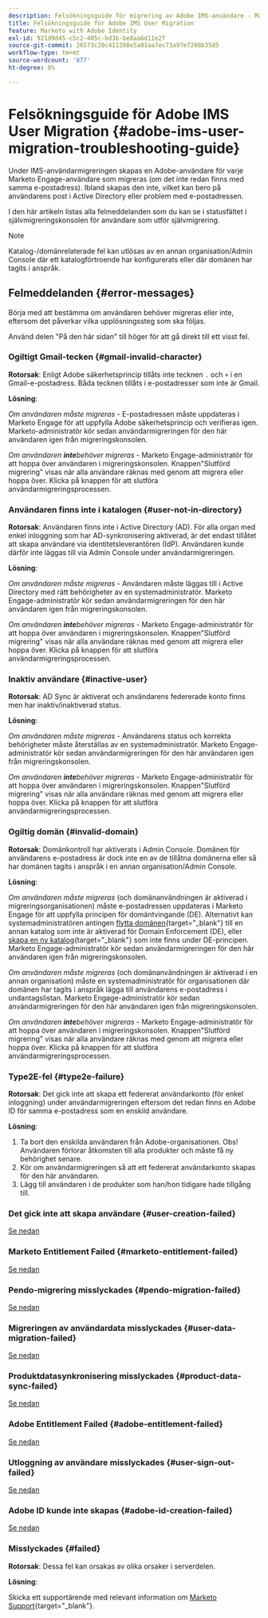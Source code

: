 ```yaml
---
description: Felsökningsguide för migrering av Adobe IMS-användare - Marketo Docs - Produktdokumentation
title: Felsökningsguide för Adobe IMS User Migration
feature: Marketo with Adobe Identity
exl-id: 921d9d45-c5c2-405c-bd3b-be8aa6d11e2f
source-git-commit: 26573c20c411208e5a01aa7ec73a97e7208b35d5
workflow-type: tm+mt
source-wordcount: '877'
ht-degree: 0%

---
```


# Felsökningsguide för Adobe IMS User Migration {#adobe-ims-user-migration-troubleshooting-guide}

Under IMS-användarmigreringen skapas en Adobe-användare för varje Marketo Engage-användare som migreras (om det inte redan finns med samma e-postadress). Ibland skapas den inte, vilket kan bero på användarens post i Active Directory eller problem med e-postadressen.

I den här artikeln listas alla felmeddelanden som du kan se i statusfältet i självmigreringskonsolen för användare som utför självmigrering.

>[!NOTE]
>
>Katalog-/domänrelaterade fel kan utlösas av en annan organisation/Admin Console där ett katalogförtroende har konfigurerats eller där domänen har tagits i anspråk.

## Felmeddelanden {#error-messages}

Börja med att bestämma om användaren behöver migreras eller inte, eftersom det påverkar vilka upplösningssteg som ska följas.

Använd delen &quot;På den här sidan&quot; till höger för att gå direkt till ett visst fel.

### Ogiltigt Gmail-tecken {#gmail-invalid-character}

**Rotorsak**: Enligt Adobe säkerhetsprincip tillåts inte tecknen `.` och `+` i en Gmail-e-postadress. Båda tecknen tillåts i e-postadresser som inte är Gmail.

**Lösning**:

_Om användaren måste migreras_ - E-postadressen måste uppdateras i Marketo Engage för att uppfylla Adobe säkerhetsprincip och verifieras igen. Marketo-administratör kör sedan användarmigreringen för den här användaren igen från migreringskonsolen.

_Om användaren **inte**&#x200B;behöver migreras_ - Marketo Engage-administratör för att hoppa över användaren i migreringskonsolen. Knappen&quot;Slutförd migrering&quot; visas när alla användare räknas med genom att migrera eller hoppa över. Klicka på knappen för att slutföra användarmigreringsprocessen.

### Användaren finns inte i katalogen {#user-not-in-directory}

**Rotorsak**: Användaren finns inte i Active Directory (AD). För alla organ med enkel inloggning som har AD-synkronisering aktiverad, är det endast tillåtet att skapa användare via identitetsleverantören (IdP). Användaren kunde därför inte läggas till via Admin Console under användarmigreringen.

**Lösning**:

_Om användaren måste migreras_ - Användaren måste läggas till i Active Directory med rätt behörigheter av en systemadministratör. Marketo Engage-administratör kör sedan användarmigreringen för den här användaren igen från migreringskonsolen.

_Om användaren **inte**&#x200B;behöver migreras_ - Marketo Engage-administratör för att hoppa över användaren i migreringskonsolen. Knappen&quot;Slutförd migrering&quot; visas när alla användare räknas med genom att migrera eller hoppa över. Klicka på knappen för att slutföra användarmigreringsprocessen.

### Inaktiv användare {#inactive-user}

**Rotorsak**: AD Sync är aktiverat och användarens federerade konto finns men har inaktiv/inaktiverad status.

**Lösning**:

_Om användaren måste migreras_ - Användarens status och korrekta behörigheter måste återställas av en systemadministratör. Marketo Engage-administratör kör sedan användarmigreringen för den här användaren igen från migreringskonsolen.

_Om användaren **inte**&#x200B;behöver migreras_ - Marketo Engage-administratör för att hoppa över användaren i migreringskonsolen. Knappen&quot;Slutförd migrering&quot; visas när alla användare räknas med genom att migrera eller hoppa över. Klicka på knappen för att slutföra användarmigreringsprocessen.

### Ogiltig domän {#invalid-domain}

**Rotorsak**: Domänkontroll har aktiverats i Admin Console. Domänen för användarens e-postadress är dock inte en av de tillåtna domänerna eller så har domänen tagits i anspråk i en annan organisation/Admin Console.

**Lösning**:

_Om användaren måste migreras_ (och domänanvändningen är aktiverad i migreringsorganisationen) måste e-postadressen uppdateras i Marketo Engage för att uppfylla principen för domäntvingande (DE). Alternativt kan systemadministratören antingen [flytta domänen](https://helpx.adobe.com/se/enterprise/using/manage-domains-directories.html#move-domains-across-directories){target="_blank"} till en annan katalog som inte är aktiverad för Domain Enforcement (DE), eller [skapa en ny katalog](https://helpx.adobe.com/se/enterprise/using/set-up-identity.html){target="_blank"} som inte finns under DE-principen. Marketo Engage-administratör kör sedan användarmigreringen för den här användaren igen från migreringskonsolen.

_Om användaren måste migreras_ (och domänanvändningen är aktiverad i en annan organisation) måste en systemadministratör för organisationen där domänen har tagits i anspråk lägga till användarens e-postadress i undantagslistan. Marketo Engage-administratör kör sedan användarmigreringen för den här användaren igen från migreringskonsolen.

_Om användaren **inte**&#x200B;behöver migreras_ - Marketo Engage-administratör för att hoppa över användaren i migreringskonsolen. Knappen&quot;Slutförd migrering&quot; visas när alla användare räknas med genom att migrera eller hoppa över. Klicka på knappen för att slutföra användarmigreringsprocessen.

### Type2E-fel {#type2e-failure}

**Rotorsak**: Det gick inte att skapa ett federerat användarkonto (för enkel inloggning) under användarmigreringen eftersom det redan finns en Adobe ID för samma e-postadress som en enskild användare.

**Lösning**:

1. Ta bort den enskilda användaren från Adobe-organisationen. Obs! Användaren förlorar åtkomsten till alla produkter och måste få ny behörighet senare.
1. Kör om användarmigreringen så att ett federerat användarkonto skapas för den här användaren.
1. Lägg till användaren i de produkter som han/hon tidigare hade tillgång till.

### Det gick inte att skapa användare {#user-creation-failed}

[Se nedan](#failed)

### Marketo Entitlement Failed {#marketo-entitlement-failed}

[Se nedan](#failed)

### Pendo-migrering misslyckades {#pendo-migration-failed}

[Se nedan](#failed)

### Migreringen av användardata misslyckades {#user-data-migration-failed}

[Se nedan](#failed)

### Produktdatasynkronisering misslyckades {#product-data-sync-failed}

[Se nedan](#failed)

### Adobe Entitlement Failed {#adobe-entitlement-failed}

[Se nedan](#failed)

### Utloggning av användare misslyckades {#user-sign-out-failed}

[Se nedan](#failed)

### Adobe ID kunde inte skapas {#adobe-id-creation-failed}

[Se nedan](#failed)

### Misslyckades {#failed}

**Rotorsak**: Dessa fel kan orsakas av olika orsaker i serverdelen.

**Lösning**:

Skicka ett supportärende med relevant information om [Marketo Support](https://nation.marketo.com/t5/support/ct-p/Support){target="_blank"}.
